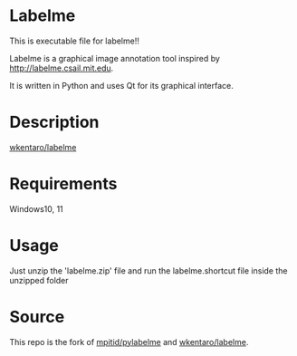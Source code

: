 # Labelme

This is executable file for labelme!!

Labelme is a graphical image annotation tool inspired by
http://labelme.csail.mit.edu.

It is written in Python and uses Qt for its graphical interface.

# Description
[wkentaro/labelme](https://github.com/wkentaro/labelme)

# Requirements

Windows10, 11

# Usage
Just unzip the 'labelme.zip' file and run the labelme.shortcut file inside the unzipped folder

# Source
This repo is the fork of [mpitid/pylabelme](https://github.com/mpitid/pylabelme) and [wkentaro/labelme](https://github.com/wkentaro/labelme).
